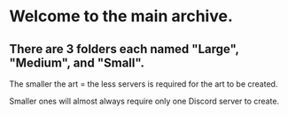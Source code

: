 # Welcome to the main archive.
## There are 3 folders each named "Large", "Medium", and "Small".
The smaller the art = the less servers is required for the art to be created.

Smaller ones will almost always require only one Discord server to create.
